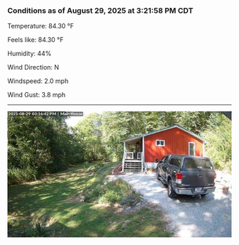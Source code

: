 ### Conditions as of August 29, 2025 at 3:21:58 PM CDT 

Temperature: 84.30 &deg;F

Feels like: 84.30 &deg;F

Humidity: 44%

Wind Direction: N

Windspeed: 2.0 mph

Wind Gust: 3.8 mph

---

<img src="./images/latest.jpeg"/>

